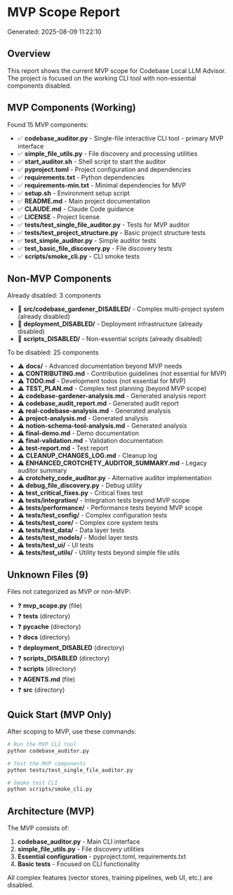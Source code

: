 # MVP Scope Report
Generated: 2025-08-09 11:22:10

## Overview
This report shows the current MVP scope for Codebase Local LLM Advisor.
The project is focused on the working CLI tool with non-essential components disabled.

## MVP Components (Working)
Found 15 MVP components:
- ✅ **codebase_auditor.py** - Single-file interactive CLI tool - primary MVP interface
- ✅ **simple_file_utils.py** - File discovery and processing utilities
- ✅ **start_auditor.sh** - Shell script to start the auditor
- ✅ **pyproject.toml** - Project configuration and dependencies
- ✅ **requirements.txt** - Python dependencies
- ✅ **requirements-min.txt** - Minimal dependencies for MVP
- ✅ **setup.sh** - Environment setup script
- ✅ **README.md** - Main project documentation
- ✅ **CLAUDE.md** - Claude Code guidance
- ✅ **LICENSE** - Project license
- ✅ **tests/test_single_file_auditor.py** - Tests for MVP auditor
- ✅ **tests/test_project_structure.py** - Basic project structure tests
- ✅ **test_simple_auditor.py** - Simple auditor tests
- ✅ **test_basic_file_discovery.py** - File discovery tests
- ✅ **scripts/smoke_cli.py** - CLI smoke tests

## Non-MVP Components
Already disabled: 3 components
- 🚫 **src/codebase_gardener_DISABLED/** - Complex multi-project system (already disabled)
- 🚫 **deployment_DISABLED/** - Deployment infrastructure (already disabled)
- 🚫 **scripts_DISABLED/** - Non-essential scripts (already disabled)

To be disabled: 25 components
- ⚠️  **docs/** - Advanced documentation beyond MVP needs
- ⚠️  **CONTRIBUTING.md** - Contribution guidelines (not essential for MVP)
- ⚠️  **TODO.md** - Development todos (not essential for MVP)
- ⚠️  **TEST_PLAN.md** - Complex test planning (beyond MVP scope)
- ⚠️  **codebase-gardener-analysis.md** - Generated analysis report
- ⚠️  **codebase_audit_report.md** - Generated audit report
- ⚠️  **real-codebase-analysis.md** - Generated analysis
- ⚠️  **project-analysis.md** - Generated analysis
- ⚠️  **notion-schema-tool-analysis.md** - Generated analysis
- ⚠️  **final-demo.md** - Demo documentation
- ⚠️  **final-validation.md** - Validation documentation
- ⚠️  **test-report.md** - Test report
- ⚠️  **CLEANUP_CHANGES_LOG.md** - Cleanup log
- ⚠️  **ENHANCED_CROTCHETY_AUDITOR_SUMMARY.md** - Legacy auditor summary
- ⚠️  **crotchety_code_auditor.py** - Alternative auditor implementation
- ⚠️  **debug_file_discovery.py** - Debug utility
- ⚠️  **test_critical_fixes.py** - Critical fixes test
- ⚠️  **tests/integration/** - Integration tests beyond MVP scope
- ⚠️  **tests/performance/** - Performance tests beyond MVP scope
- ⚠️  **tests/test_config/** - Complex configuration tests
- ⚠️  **tests/test_core/** - Complex core system tests
- ⚠️  **tests/test_data/** - Data layer tests
- ⚠️  **tests/test_models/** - Model layer tests
- ⚠️  **tests/test_ui/** - UI tests
- ⚠️  **tests/test_utils/** - Utility tests beyond simple file utils

## Unknown Files (9)
Files not categorized as MVP or non-MVP:
- ❓ **mvp_scope.py** (file)
- ❓ **tests** (directory)
- ❓ **__pycache__** (directory)
- ❓ **docs** (directory)
- ❓ **deployment_DISABLED** (directory)
- ❓ **scripts_DISABLED** (directory)
- ❓ **scripts** (directory)
- ❓ **AGENTS.md** (file)
- ❓ **src** (directory)

## Quick Start (MVP Only)
After scoping to MVP, use these commands:

```bash
# Run the MVP CLI tool
python codebase_auditor.py

# Test the MVP components
python tests/test_single_file_auditor.py

# Smoke test CLI
python scripts/smoke_cli.py
```

## Architecture (MVP)
The MVP consists of:
1. **codebase_auditor.py** - Main CLI interface
2. **simple_file_utils.py** - File discovery utilities
3. **Essential configuration** - pyproject.toml, requirements.txt
4. **Basic tests** - Focused on CLI functionality

All complex features (vector stores, training pipelines, web UI, etc.) are disabled.